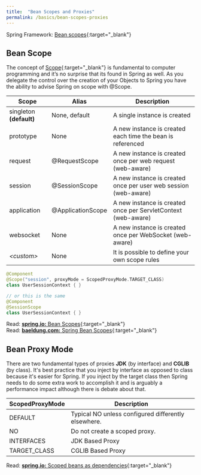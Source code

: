 ```yaml
---
title:  "Bean Scopes and Proxies"
permalink: /basics/bean-scopes-proxies
---
```


<i class="fas fa-book-reader"></i> Spring Framework: [Bean scopes](https://docs.spring.io/spring/docs/current/spring-framework-reference/core.html#beans-factory-scopes){:target="_blank"}

## Bean Scope
The concept of [Scope](https://en.wikipedia.org/wiki/Scope_(computer_science)){:target="_blank"} is fundamental to computer programming and it’s no surprise that its found in Spring as well. As you delegate the control over the creation of your Objects to Spring you have the ability to advise Spring on scope with @Scope.

| Scope                   | Alias             | Description                                                     |
| ----------------------- | ----------------- | --------------------------------------------------------------- |
| singleton **(default)** | None, default     | A single instance is created                                    |
| prototype               | None              | A new instance is created each time the bean is referenced      |
| request                 | @RequestScope     | A new instance is created once per web request (web-aware)      |
| session                 | @SessionScope     | A new instance is created once per user web session (web-aware) |
| application             | @ApplicationScope | A new instance is created once per ServletContext (web-aware)   |
| websocket               | None              | A new instance is created once per WebSocket (web-aware)        |
| *\<custom>*             | None              | It is possible to define your own scope rules                   |

```kotlin
@Component 
@Scope("session", proxyMode = ScopedProxyMode.TARGET_CLASS)
class UserSessionContext { }

// or this is the same
@Component 
@SessionScope
class UserSessionContext { }
```

<i class='far fa-bookmark'></i> Read: [**spring.io:** Bean Scopes](https://docs.spring.io/spring-framework/docs/current/spring-framework-reference/core.html#beans-factory-scopes){:target="_blank"}<br/>
<i class='far fa-bookmark'></i> Read: [**baeldung.com:** Spring Bean Scopes](http://www.baeldung.com/spring-bean-scopes){:target="_blank"}

## Bean Proxy Mode
There are two fundamental types of proxies **JDK** (by interface) and **CGLIB** (by class). It's best practice that you inject by interface as opposed to class because it's easier for Spring. If you inject by the target class then Spring needs to do some extra work to accomplish it and is arguably a performance impact although there is debate about that.

| ScopedProxyMode     | Description                                                     |
| ------------------- | --------------------------------------------------------------- |
| DEFAULT             | Typical NO unless configured differently elsewhere.             |
| NO                  | Do not create a scoped proxy.                                   |
| INTERFACES          | JDK Based Proxy                                                 |
| TARGET_CLASS        | CGLIB Based Proxy                                               |

<i class='far fa-bookmark'></i> Read: [**spring.io:** Scoped beans as dependencies](https://docs.spring.io/spring/docs/current/spring-framework-reference/core.html#beans-factory-scopes-other-injection){:target="_blank"}